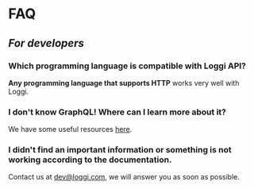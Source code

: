 # FAQ

## *For developers*

### Which programming language is compatible with Loggi API?
**Any programming language that supports HTTP** works very well with Loggi.

### I don't know GraphQL! Where can I learn more about it?
We have some useful resources [here](/help/graphql-useful-resources).

### I didn't find an important information or something is not working according to the documentation.
Contact us at [dev@loggi.com](mailto:dev@loggi.com), we will answer you as soon as possible.
